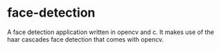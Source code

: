 # face-detection
A face detection application written in opencv and c. It makes use of the haar cascades face detection that comes with opencv.
